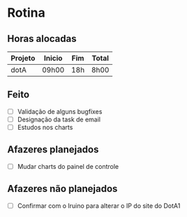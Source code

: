 # Rotina

## Horas alocadas

Projeto | Inicio | Fim | Total
--------|-------|-------|------
dotA    | 09h00 | 18h | 8h00

## Feito

- [ ] Validação de alguns bugfixes
- [ ] Designação da task de email
- [ ] Estudos nos charts 

## Afazeres planejados

- [ ] Mudar charts do painel de controle

## Afazeres não planejados

- [ ] Confirmar com o Iruino para alterar o IP do site do DotA1


<!--stackedit_data:
eyJoaXN0b3J5IjpbMTg4MjAyODE1MywtMTEwODYwNjAzNSw3NT
A2MTY1NTMsLTM1NTUyOTMwMyw1OTEwMDU4NjQsMzE5ODE5ODM3
LC0xNDYyNDQ3NTQ2LDE2Mzg0ODI5NjIsLTEyMDcyMTQ0NDAsMj
A2MTU3NTc2NSwyMTEzNDg5OTY5LDEwNjg3OTI3LC02ODg0NTk2
ODgsLTI1MDIzNzY2MCw0ODQyMTQ0Nyw0Nzg2MTUzMDMsMTczNj
E5MDUwOCwtMTE3OTc4MzY5OSwyMDYxODEyMDM3LDIwNjQxMzUx
MjFdfQ==
-->